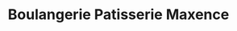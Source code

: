 ---
title: "Boulangerie Patisserie Maxence"
url: /meylan/boulangerie-patisserie-maxence/
shop: boulangerie
---